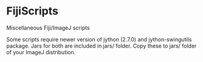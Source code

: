 # FijiScripts
Miscellaneous Fiji/ImageJ scripts

Some scripts require newer version of jython (2.7.0) and jython-swingutils package.
Jars for both are included in jars/ folder. Copy these to jars/ folder of your ImageJ
distribution.
